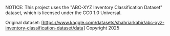 NOTICE: This project uses the "ABC-XYZ Inventory Classification Dataset" dataset, which is licensed under the CC0 1.0 Universal.

Original dataset: [https://www.kaggle.com/datasets/shahriarkabir/abc-xyz-inventory-classification-dataset/data] Copyright 2025 

